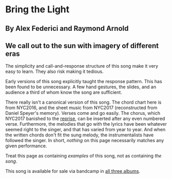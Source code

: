#  Bring the Light

## By Alex Federici and Raymond Arnold
## We call out to the sun with imagery of different eras

The simplicity and call-and-response structure of this song make it
very easy to learn.  They also risk making it tedious.

Early versions of this song explicitly taught the response pattern.
This has been found to be unnecessary.  A few hand gestures, the
slides, and an audience a third of whom know the song are sufficient.

There really isn't a canonical version of this song.  The chord chart
here is from NYC2016, and the sheet music from NYC2017 (reconstructed
from Daniel Speyer's memory).  Verses come and go easily.  The chorus,
which NYC2017 banished to the
[reprise](../../Bring_the_Light_Reprise/gen), can be inserted after
any even numbered verse.  Furthermore, the melodies that go with the
lyrics have been whatever seemed right to the singer, and that has
varied from year to year.  And when the written chords don't fit the
sung melody, the instrumentalists have followed the singer.  In short,
*nothing* on this page necessarily matches any given performance.

Treat this page as containing *examples* of this song, not as
containing *the song*.

This song is available for sale via bandcamp in [all three albums](https//humanistculture.bandcamp.com/).

